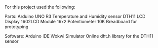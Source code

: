 For this project used the following:

Parts:
Arduino UNO R3
Temperature and Humidity sensor DTH11
LCD Display 1602LCD Module 16x2
Potentiometer 10K
Breadboard for prototyping

Software:
Arduino IDE
Wokwi Simulator Online
dht.h library for the DTH11 sensor
